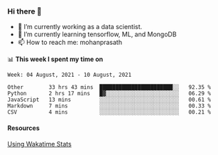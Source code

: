 ### Hi there 👋

- 🔭 I’m currently working as a data scientist.
- 🌱 I’m currently learning tensorflow, ML, and MongoDB
- 📫 How to reach me: mohanprasath

📊 **This week I spent my time on**
<!--START_SECTION:waka-->
```text
Week: 04 August, 2021 - 10 August, 2021

Other        33 hrs 43 mins  ███████████████████████░░   92.35 % 
Python       2 hrs 17 mins   █▓░░░░░░░░░░░░░░░░░░░░░░░   06.29 % 
JavaScript   13 mins         ░░░░░░░░░░░░░░░░░░░░░░░░░   00.61 % 
Markdown     7 mins          ░░░░░░░░░░░░░░░░░░░░░░░░░   00.33 % 
CSV          4 mins          ░░░░░░░░░░░░░░░░░░░░░░░░░   00.21 % 
```
<!--END_SECTION:waka-->

#### Resources
[Using Wakatime Stats](https://github.com/marketplace/actions/waka-readme)
